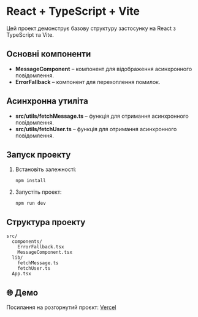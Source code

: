 # React + TypeScript + Vite

Цей проект демонструє базову структуру застосунку на React з TypeScript та Vite.

## Основні компоненти

- **MessageComponent** – компонент для відображення асинхронного повідомлення.
- **ErrorFallback** – компонент для перехоплення помилок.


## Асинхронна утиліта

- **src/utils/fetchMessage.ts** – функція для отримання асинхронного повідомлення.
- **src/utils/fetchUser.ts** – функція для отримання асинхронного повідомлення.

## Запуск проекту

1. Встановіть залежності:
   ```
   npm install
   ```
2. Запустіть проект:
   ```
   npm run dev
   ```

## Структура проекту

```
src/
  components/
    ErrorFallback.tsx
    MessageComponent.tsx
  lib/
    fetchMessage.ts
    fetchUser.ts
  App.tsx
```

## 🌐 Демо

Посилання на розгорнутий проєкт: [Vercel](https://home-work-41.vercel.app/)



